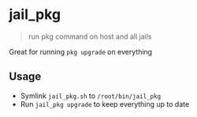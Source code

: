 # jail_pkg

> run pkg command on host and all jails

Great for running ``pkg upgrade`` on everything

## Usage

* Symlink ``jail_pkg.sh`` to ``/root/bin/jail_pkg``
* Run ``jail_pkg upgrade`` to keep everything up to date
